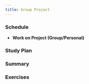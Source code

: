 ```yaml
---
title: Group Project
---
```


### Schedule

  - **Work on Project (Group/Personal)**

### Study Plan

### Summary

### Exercises